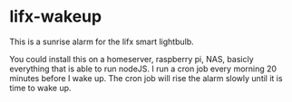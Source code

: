 lifx-wakeup
===========

This is a sunrise alarm for the lifx smart lightbulb. 

You could install this on a homeserver, raspberry pi, NAS, basicly everything that is able to run nodeJS. I run a cron job every morning 20 minutes before I wake up. The cron job will rise the alarm slowly until it is time to wake up.

